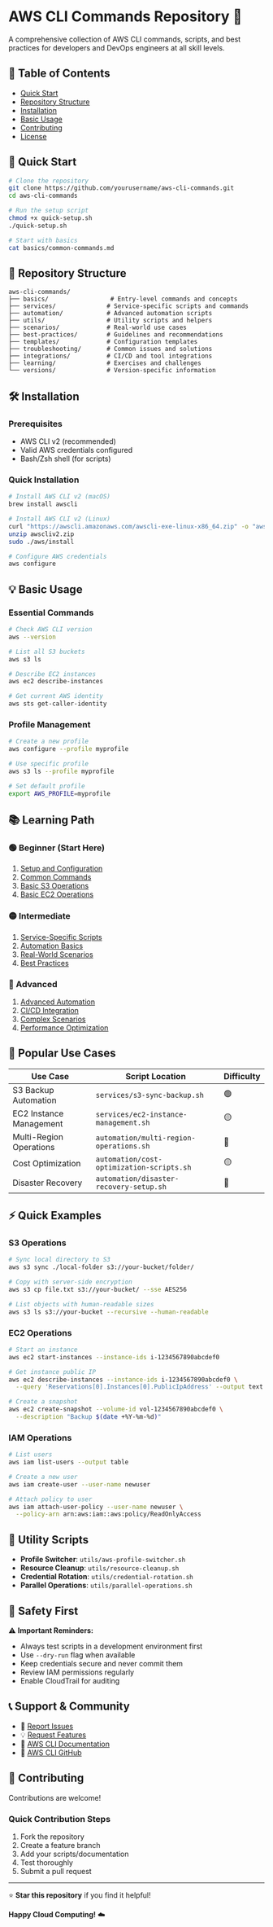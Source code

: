 # AWS CLI Commands Repository 🚀

A comprehensive collection of AWS CLI commands, scripts, and best practices for developers and DevOps engineers at all skill levels.

## 📖 Table of Contents

- [Quick Start](#quick-start)
- [Repository Structure](#repository-structure)
- [Installation](#installation)
- [Basic Usage](#basic-usage)
- [Contributing](#contributing)
- [License](#license)

## 🚀 Quick Start

```bash
# Clone the repository
git clone https://github.com/yourusername/aws-cli-commands.git
cd aws-cli-commands

# Run the setup script
chmod +x quick-setup.sh
./quick-setup.sh

# Start with basics
cat basics/common-commands.md
```

## 📁 Repository Structure

```
aws-cli-commands/
├── basics/                 # Entry-level commands and concepts
├── services/              # Service-specific scripts and commands
├── automation/            # Advanced automation scripts
├── utils/                 # Utility scripts and helpers
├── scenarios/             # Real-world use cases
├── best-practices/        # Guidelines and recommendations
├── templates/             # Configuration templates
├── troubleshooting/       # Common issues and solutions
├── integrations/          # CI/CD and tool integrations
├── learning/              # Exercises and challenges
└── versions/              # Version-specific information
```

## 🛠 Installation

### Prerequisites
- AWS CLI v2 (recommended)
- Valid AWS credentials configured
- Bash/Zsh shell (for scripts)

### Quick Installation
```bash
# Install AWS CLI v2 (macOS)
brew install awscli

# Install AWS CLI v2 (Linux)
curl "https://awscli.amazonaws.com/awscli-exe-linux-x86_64.zip" -o "awscliv2.zip"
unzip awscliv2.zip
sudo ./aws/install

# Configure AWS credentials
aws configure
```

## 💡 Basic Usage

### Essential Commands
```bash
# Check AWS CLI version
aws --version

# List all S3 buckets
aws s3 ls

# Describe EC2 instances
aws ec2 describe-instances

# Get current AWS identity
aws sts get-caller-identity
```

### Profile Management
```bash
# Create a new profile
aws configure --profile myprofile

# Use specific profile
aws s3 ls --profile myprofile

# Set default profile
export AWS_PROFILE=myprofile
```

## 📚 Learning Path

### 🟢 Beginner (Start Here)
1. [Setup and Configuration](basics/setup-and-config.md)
2. [Common Commands](basics/common-commands.md)
3. [Basic S3 Operations](basics/basic-s3-operations.sh)
4. [Basic EC2 Operations](basics/basic-ec2-operations.sh)

### 🟡 Intermediate
1. [Service-Specific Scripts](services/)
2. [Automation Basics](automation/)
3. [Real-World Scenarios](scenarios/)
4. [Best Practices](best-practices/)

### 🔴 Advanced
1. [Advanced Automation](automation/)
2. [CI/CD Integration](integrations/)
3. [Complex Scenarios](scenarios/)
4. [Performance Optimization](best-practices/performance-optimization.md)

## 🎯 Popular Use Cases

| Use Case | Script Location | Difficulty |
|----------|----------------|------------|
| S3 Backup Automation | `services/s3-sync-backup.sh` | 🟢 |
| EC2 Instance Management | `services/ec2-instance-management.sh` | 🟡 |
| Multi-Region Operations | `automation/multi-region-operations.sh` | 🔴 |
| Cost Optimization | `automation/cost-optimization-scripts.sh` | 🟡 |
| Disaster Recovery | `automation/disaster-recovery-setup.sh` | 🔴 |

## ⚡ Quick Examples

### S3 Operations
```bash
# Sync local directory to S3
aws s3 sync ./local-folder s3://your-bucket/folder/

# Copy with server-side encryption
aws s3 cp file.txt s3://your-bucket/ --sse AES256

# List objects with human-readable sizes
aws s3 ls s3://your-bucket --recursive --human-readable
```

### EC2 Operations
```bash
# Start an instance
aws ec2 start-instances --instance-ids i-1234567890abcdef0

# Get instance public IP
aws ec2 describe-instances --instance-ids i-1234567890abcdef0 \
  --query 'Reservations[0].Instances[0].PublicIpAddress' --output text

# Create a snapshot
aws ec2 create-snapshot --volume-id vol-1234567890abcdef0 \
  --description "Backup $(date +%Y-%m-%d)"
```

### IAM Operations
```bash
# List users
aws iam list-users --output table

# Create a new user
aws iam create-user --user-name newuser

# Attach policy to user
aws iam attach-user-policy --user-name newuser \
  --policy-arn arn:aws:iam::aws:policy/ReadOnlyAccess
```

## 🔧 Utility Scripts

- **Profile Switcher**: `utils/aws-profile-switcher.sh`
- **Resource Cleanup**: `utils/resource-cleanup.sh`
- **Credential Rotation**: `utils/credential-rotation.sh`
- **Parallel Operations**: `utils/parallel-operations.sh`

## 🚨 Safety First

⚠️ **Important Reminders:**
- Always test scripts in a development environment first
- Use `--dry-run` flag when available
- Keep credentials secure and never commit them
- Review IAM permissions regularly
- Enable CloudTrail for auditing

## 📞 Support & Community

- 🐛 [Report Issues](https://github.com/yourusername/aws-cli-commands/issues)
- 💡 [Request Features](https://github.com/yourusername/aws-cli-commands/issues)
- 📖 [AWS CLI Documentation](https://docs.aws.amazon.com/cli/)
- 💬 [AWS CLI GitHub](https://github.com/aws/aws-cli)

## 🤝 Contributing

Contributions are welcome!

### Quick Contribution Steps
1. Fork the repository
2. Create a feature branch
3. Add your scripts/documentation
4. Test thoroughly
5. Submit a pull request

---

⭐ **Star this repository** if you find it helpful!

**Happy Cloud Computing!** ☁️
